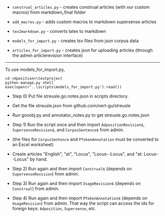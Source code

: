 * `construal_articles.py` - creates construal articles (with our custom macros) from markdown_final folder

* `add_macros.py` - adds custom macros to markdown supersense articles

* `tex2markdown.py` - converts latex to markdown

* `models_for_import.py` - creates tsv files from json corpus data

* `articles_for_import.py` - creates json for uploading articles (through the admin articlerevision interface)

------------------------------------------------------------------

To use models_for_import.py,

```
cd <Xposition>\testproject
python manage.py shell
exec(open(r'..\scripts\models_for_import.py').read())
```

* Step 0) Put file streusle.go.notes.json in scripts directory.

*  Get the file streusle.json from github.com/nert-gu/streusle

*  Run govobj.py and annotator_notes.py to get streusle.go.notes.json

* Step 1) Run the script once and then import `AdpositionRevision`s, `SupersenseRevision`s, and `CorpusSentence`s from admin.

*  (the files for `CorpusSentence` and `PTokenAnnotation` must be converted to an Excel worksheet)

* Create articles "English", "at", "Locus", "Locus--Locus", and "at: Locus--Locus" by hand.

* Step 2) Run again and then import `Construal`s (depends on `SupersenseRevision`) from admin.

* Step 3) Run again and then import `UsageRevision`s (depends on `Construal`) from admin.

* Step 4) Run again and then import `PTokenAnnotation`s (depends on `UsageRevision`) from admin.
That way the script can access the ids for foreign keys: `Adposition`, `Supersense`, etc.